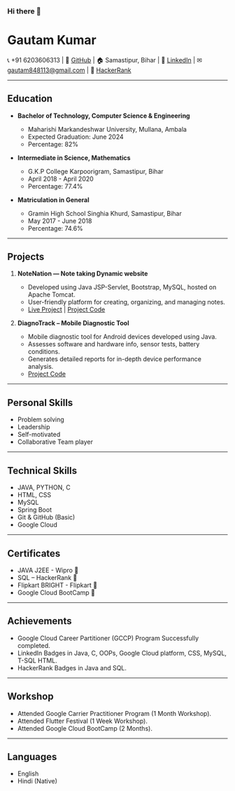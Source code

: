 ### Hi there 👋

<!--
**gtm-2022/gtm-2022** is a ✨ _special_ ✨ repository because its `README.md` (this file) appears on your GitHub profile.

Here are some ideas to get you started:

- 🔭 I’m currently working on ...
- 🌱 I’m currently learning ...
- 👯 I’m looking to collaborate on ...
- 🤔 I’m looking for help with ...
- 💬 Ask me about ...
- 📫 How to reach me: ...
- 😄 Pronouns: ...
- ⚡ Fun fact: ...
-->
# Gautam Kumar

📞 +91 6203606313 | 🔗 [GitHub](https://github.com/gtm-2022) | 🏠 Samastipur, Bihar | 🔗 [LinkedIn](https://www.linkedin.com/in/gtm2022) | ✉ gautam848113@gmail.com | 🔗 [HackerRank](https://www.hackerrank.com/profile/gtm2022)

---

## Education

- **Bachelor of Technology, Computer Science & Engineering**
  - Maharishi Markandeshwar University, Mullana, Ambala
  - Expected Graduation: June 2024
  - Percentage: 82%

- **Intermediate in Science, Mathematics**
  - G.K.P College Karpoorigram, Samastipur, Bihar
  - April 2018 - April 2020
  - Percentage: 77.4%

- **Matriculation in General**
  - Gramin High School Singhia Khurd, Samastipur, Bihar
  - May 2017 - June 2018
  - Percentage: 74.6%

---

## Projects

1. **NoteNation — Note taking Dynamic website**
   - Developed using Java JSP-Servlet, Bootstrap, MySQL, hosted on Apache Tomcat.
   - User-friendly platform for creating, organizing, and managing notes.
   - [Live Project](http://notenation.tech:8080/NoteNation) | [Project Code](https://github.com/gtm20/NoteNation)

2. **DiagnoTrack – Mobile Diagnostic Tool**
   - Mobile diagnostic tool for Android devices developed using Java.
   - Assesses software and hardware info, sensor tests, battery conditions.
   - Generates detailed reports for in-depth device performance analysis.
   - [Project Code](https://github.com/gtm20/DiagnoTrack)

---

## Personal Skills

- Problem solving
- Leadership
- Self-motivated
- Collaborative Team player

---

## Technical Skills

- JAVA, PYTHON, C
- HTML, CSS
- MySQL
- Spring Boot
- Git & GitHub (Basic)
- Google Cloud

---

## Certificates

- JAVA J2EE - Wipro 🔗
- SQL – HackerRank 🔗
- Flipkart BRIGHT - Flipkart 🔗
- Google Cloud BootCamp 🔗

---

## Achievements

- Google Cloud Career Partitioner (GCCP) Program Successfully completed.
- LinkedIn Badges in Java, C, OOPs, Google Cloud platform, CSS, MySQL, T-SQL HTML.
- HackerRank Badges in Java and SQL.

---

## Workshop

- Attended Google Carrier Practitioner Program (1 Month Workshop).
- Attended Flutter Festival (1 Week Workshop).
- Attended Google Cloud BootCamp (2 Months).

---

## Languages

- English
- Hindi (Native)

